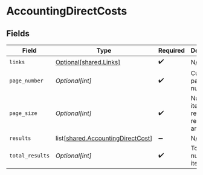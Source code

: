 # AccountingDirectCosts


## Fields

| Field                                                                                | Type                                                                                 | Required                                                                             | Description                                                                          |
| ------------------------------------------------------------------------------------ | ------------------------------------------------------------------------------------ | ------------------------------------------------------------------------------------ | ------------------------------------------------------------------------------------ |
| `links`                                                                              | [Optional[shared.Links]](undefined/models/shared/links.md)                           | :heavy_check_mark:                                                                   | N/A                                                                                  |
| `page_number`                                                                        | *Optional[int]*                                                                      | :heavy_check_mark:                                                                   | Current page number.                                                                 |
| `page_size`                                                                          | *Optional[int]*                                                                      | :heavy_check_mark:                                                                   | Number of items to return in results array.                                          |
| `results`                                                                            | list[[shared.AccountingDirectCost](undefined/models/shared/accountingdirectcost.md)] | :heavy_minus_sign:                                                                   | N/A                                                                                  |
| `total_results`                                                                      | *Optional[int]*                                                                      | :heavy_check_mark:                                                                   | Total number of items.                                                               |